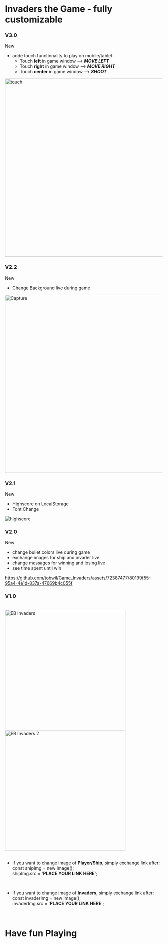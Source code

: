 # Invaders the Game - fully customizable 
### V3.0
New
* adde touch functionality to play on mobile/tablet
  * Touch **left** in game window --> **_MOVE LEFT_**
  * Touch **right** in game window --> **_MOVE RIGHT_**
  * Touch **center** in game window --> **_SHOOT_**

<img width="570" alt="touch" src="https://github.com/tobwil/Game_Invaders/assets/72387477/c303b453-3472-48cc-aecd-05d842319915">

### V2.2
New
* Change Background live during game

<img width="570" alt="Capture" src="https://github.com/tobwil/Game_Invaders/assets/72387477/20f975fb-0319-4edd-9ea8-05cdcca36a9a">

### V2.1
New
* Highscore on LocalStorage
* Font Change
  
![highscore](https://github.com/tobwil/Game_Invaders/assets/72387477/ce6d5879-5da7-479f-a6f4-c91993df66ce)

### V2.0
New
* change bullet colors live during game
* exchange images for ship and invader live
* change messages for winning and losing live
* see time spent until win
  
https://github.com/tobwil/Game_Invaders/assets/72387477/80199f55-95a4-4e1d-837a-47669b4c055f


### V1.0
<br>
<img width="385" alt="EB Invaders" src="https://github.com/tobwil/Game_Invaders/assets/72387477/9192b8a7-9c1f-44d7-9764-458bebb71f0b"> 
<img width="385" alt="EB Invaders 2" src="https://github.com/tobwil/Game_Invaders/assets/72387477/7c9115c7-1bed-4737-aa1e-9d0da0f2384e">

<br> 
<br>

* If you want to change image of **Player/Ship**, simply exchange link after: 
  <br>const shipImg = new Image();
  <br>shipImg.src = '**PLACE YOUR LINK HERE**';
<br>

* If you want to change image of **Invaders**, simply exchange link after: 
  <br>const invaderImg = new Image();
  <br>invaderImg.src = '**PLACE YOUR LINK HERE**';

  <br>

# Have fun Playing
